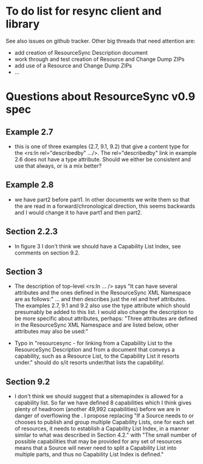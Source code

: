 To do list for resync client and library
========================================

See also issues on github tracker. Other big threads that need attention are:

- add creation of ResourceSync Description document
- work through and test creation of Resource and Change Dump ZIPs
- add use of a Resource and Change Dump ZIPs
- ...

Questions about ResourceSync v0.9 spec
======================================

Example 2.7
-----------

- this is one of three examples (2.7, 9.1, 9.2) that give a content type for the  <rs:ln rel="describedby" .../>. The rel="describedby" link in example 2.6 does not have a type attribute. Should we either be consistent and use that always, or is a mix better?

Example 2.8
-----------

- we have  part2 before part1. In other documents we write them so that the are read in a forward/chronological direction, this seems backwards and I would change it to have part1 and then part2.

Section 2.2.3 
-------------

- In figure 3 I don't think we should have a Capability List Index, see comments on section 9.2. 

Section 3
---------

- The description of top-level <rs:ln ... /> says "It can have several attributes and the ones defined in the ResourceSync XML Namespace are as follows:" ... and then describes just the rel and href attributes. The examples 2.7, 9.1 and 9.2 also use the type attribute which should presumably be added to this list. I would also change the description to be more specific about attributes, perhaps: "Three attributes are defined in the ResourceSync XML Namespace and are listed below, other attributes may also be used:"

- Typo in "resourcesync - for linking from a Capability List to the ResourceSync Description and from a document that conveys a capability, such as a Resource List, to the Capability List it resorts under." should do s/it resorts under/that lists the capability/.

Section 9.2
-----------

- I don't think we should suggest that a sitemapindex is allowed for a capability list. So far we have defined 8 capabilities which I think gives plenty of headroom (another 49,992 capabilities) before we are in danger of overflowing the <urlset>. I propose replacing "If a Source needs to or chooses to publish and group multiple Capability Lists, one for each set of resources, it needs to establish a Capability List Index, in a manner similar to what was described in Section 4.2." with "The small number of possible capabilities that may be provided for any set of resources means that a Source will never need to split a Capability List into multiple parts, and thus no Capability List Index is defined."
